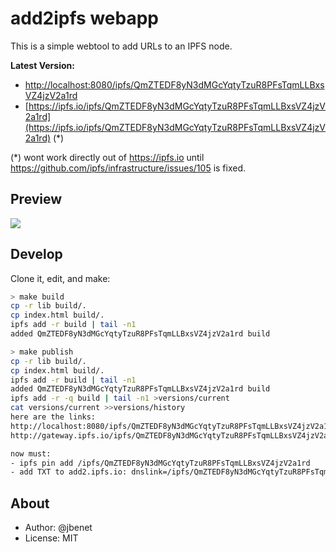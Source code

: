 # add2ipfs webapp

This is a simple webtool to add URLs to an IPFS node.

**Latest Version:**
- [http://localhost:8080/ipfs/QmZTEDF8yN3dMGcYqtyTzuR8PFsTqmLLBxsVZ4jzV2a1rd](http://localhost:8080/ipfs/QmZTEDF8yN3dMGcYqtyTzuR8PFsTqmLLBxsVZ4jzV2a1rd)
- [https://ipfs.io/ipfs/QmZTEDF8yN3dMGcYqtyTzuR8PFsTqmLLBxsVZ4jzV2a1rd](https://ipfs.io/ipfs/QmZTEDF8yN3dMGcYqtyTzuR8PFsTqmLLBxsVZ4jzV2a1rd) (*)

(*) wont work directly out of https://ipfs.io until https://github.com/ipfs/infrastructure/issues/105 is fixed.

## Preview

![](https://ipfs.io/ipfs/QmTmWyc2pMtG27pUYQdQQSooCPtbfZZCjS9ivAMBkbh4hM/add2ipfs.gif)

## Develop

Clone it, edit, and make:
```sh
> make build
cp -r lib build/.
cp index.html build/.
ipfs add -r build | tail -n1
added QmZTEDF8yN3dMGcYqtyTzuR8PFsTqmLLBxsVZ4jzV2a1rd build

> make publish
cp -r lib build/.
cp index.html build/.
ipfs add -r build | tail -n1
added QmZTEDF8yN3dMGcYqtyTzuR8PFsTqmLLBxsVZ4jzV2a1rd build
ipfs add -r -q build | tail -n1 >versions/current
cat versions/current >>versions/history
here are the links:
http://localhost:8080/ipfs/QmZTEDF8yN3dMGcYqtyTzuR8PFsTqmLLBxsVZ4jzV2a1rd
http://gateway.ipfs.io/ipfs/QmZTEDF8yN3dMGcYqtyTzuR8PFsTqmLLBxsVZ4jzV2a1rd

now must:
- ipfs pin add /ipfs/QmZTEDF8yN3dMGcYqtyTzuR8PFsTqmLLBxsVZ4jzV2a1rd
- add TXT to add2.ipfs.io: dnslink=/ipfs/QmZTEDF8yN3dMGcYqtyTzuR8PFsTqmLLBxsVZ4jzV2a1rd
```

## About

- Author: @jbenet
- License: MIT
